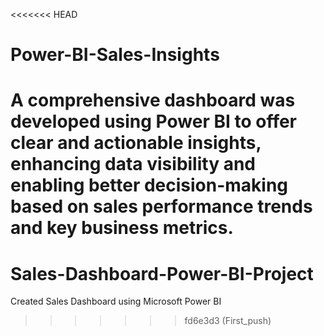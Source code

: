 <<<<<<< HEAD
# Power-BI-Sales-Insights
A comprehensive dashboard was developed using Power BI to offer clear and actionable insights, enhancing data visibility and enabling better decision-making based on sales performance trends and key business metrics.
=======
# Sales-Dashboard-Power-BI-Project

Created Sales Dashboard using Microsoft Power BI
>>>>>>> fd6e3d3 (First_push)
